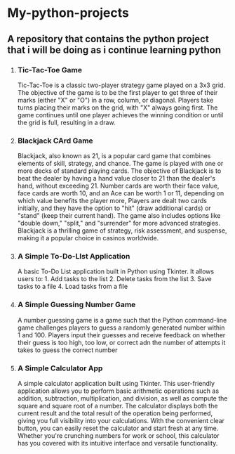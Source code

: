 # My-python-projects
## A repository that contains the python project that i will be doing as i continue learning python
1. ### Tic-Tac-Toe Game
    Tic-Tac-Toe is a classic two-player strategy game played on a 3x3 grid. The objective of the game is to be the first player to get three of their marks (either "X" or "O") in a row, column, or diagonal. Players take turns placing their marks on the grid, with "X" always going first. The game continues until one player achieves the winning condition or until the grid is full, resulting in a draw.
2. ### Blackjack CArd Game
    Blackjack, also known as 21, is a popular card game that combines elements of skill, strategy, and chance. The game is played with one or more decks of standard playing cards. The objective of Blackjack is to beat the dealer by having a hand value closer to 21 than the dealer's hand, without exceeding 21. Number cards are worth their face value, face cards are worth 10, and an Ace can be worth 1 or 11, depending on which value benefits the player more, Players are dealt two cards initially, and they have the option to "hit" (draw additional cards) or "stand" (keep their current hand). The game also includes options like "double down," "split," and "surrender" for more advanced strategies. Blackjack is a thrilling game of strategy, risk assessment, and suspense, making it a popular choice in casinos worldwide.
3. ### A Simple To-Do-LIst Application
    A basic To-Do List application built in Python using Tkinter. It allows users to: 
        1. Add tasks to the list
        2. Delete tasks from the list
        3. Save tasks to a file
        4. Load tasks from a file
4. ### A Simple Guessing Number Game
    A number guessing game is a game such that the Python command-line game challenges players to guess a randomly generated number within 1 and 100. Players input their guesses and receive feedback on whether their guess is too high, too low, or correct adn the number of attempts it takes to guess the correct number

5. ### A Simple Calculator App            
    A simple calculator application built using Tkinter. This user-friendly application allows you to perform basic arithmetic operations such as addition, subtraction, multiplication, and division, as well as compute the square and square root of a number. The calculator displays both the current result and the total result of the operation being performed, giving you full visibility into your calculations. With the convenient clear button, you can easily reset the calculator and start fresh at any time. Whether you're crunching numbers for work or school, this calculator has you covered with its intuitive interface and versatile functionality.


   

